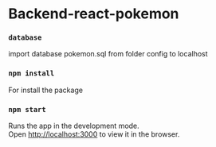 # Backend-react-pokemon

<!-- Install  -->

### `database`
import database pokemon.sql from folder config to localhost 

### `npm install`
For install the package

### `npm start`

Runs the app in the development mode.<br>
Open [http://localhost:3000](http://localhost:3000) to view it in the browser.


